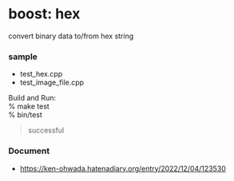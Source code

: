 boost: hex
===============

convert binary data to/from hex string 

### sample
- test_hex.cpp
- test_image_file.cpp

Build and Run:  
% make test  
% bin/test  
> successful  


### Document  
- https://ken-ohwada.hatenadiary.org/entry/2022/12/04/123530

